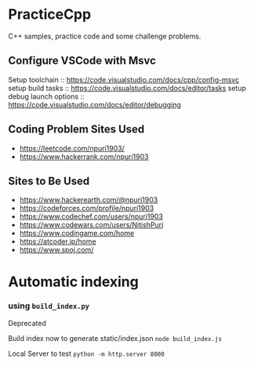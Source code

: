 # PracticeCpp


C++ samples, practice code and some challenge problems.

## Configure VSCode with Msvc

Setup toolchain :: <https://code.visualstudio.com/docs/cpp/config-msvc>
setup build tasks :: <https://code.visualstudio.com/docs/editor/tasks>
setup debug launch options :: <https://code.visualstudio.com/docs/editor/debugging>

## Coding Problem Sites Used

* <https://leetcode.com/npuri1903/>
* <https://www.hackerrank.com/npuri1903>

## Sites to Be Used

* <https://www.hackerearth.com/@npuri1903>
* <https://codeforces.com/profile/npuri1903>
* <https://www.codechef.com/users/npuri1903>
* <https://www.codewars.com/users/NitishPuri>
* <https://www.codingame.com/home>
* <https://atcoder.jp/home>
* <https://www.spoj.com/>

# Automatic indexing

### using `build_index.py`
Deprecated

Build index now to generate static/index.json
`node build_index.js` 

Local Server to test
`python -m http.server 8000`


